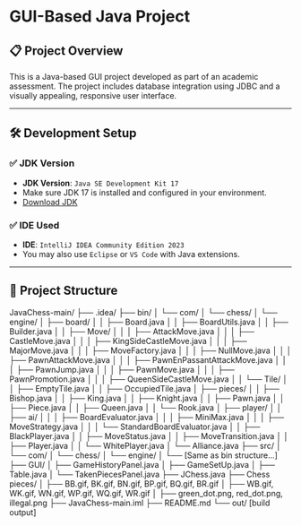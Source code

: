 # GUI-Based Java Project

## 📋 Project Overview
This is a Java-based GUI project developed as part of an academic assessment. The project includes database integration using JDBC and a visually appealing, responsive user interface.

---

## 🛠️ Development Setup

### ✅ JDK Version
- **JDK Version**: `Java SE Development Kit 17`
- Make sure JDK 17 is installed and configured in your environment.
- [Download JDK](https://www.oracle.com/java/technologies/javase-downloads.html)

### ✅ IDE Used
- **IDE**: `IntelliJ IDEA Community Edition 2023`
- You may also use `Eclipse` or `VS Code` with Java extensions.

---
## 📁 Project Structure

JavaChess-main/
├── .idea/
├── bin/
│   └── com/
│       └── chess/
│           └── engine/
│               ├── board/
│               │   ├── Board.java
│               │   ├── BoardUtils.java
│               │   ├── Builder.java
│               │   ├── Move/
│               │   │   ├── AttackMove.java
│               │   │   ├── CastleMove.java
│               │   │   ├── KingSideCastleMove.java
│               │   │   ├── MajorMove.java
│               │   │   ├── MoveFactory.java
│               │   │   ├── NullMove.java
│               │   │   ├── PawnAttackMove.java
│               │   │   ├── PawnEnPassantAttackMove.java
│               │   │   ├── PawnJump.java
│               │   │   ├── PawnMove.java
│               │   │   ├── PawnPromotion.java
│               │   │   ├── QueenSideCastleMove.java
│               │   └── Tile/
│               │       ├── EmptyTile.java
│               │       ├── OccupiedTile.java
│           ├── pieces/
│           │   ├── Bishop.java
│           │   ├── King.java
│           │   ├── Knight.java
│           │   ├── Pawn.java
│           │   ├── Piece.java
│           │   ├── Queen.java
│           │   └── Rook.java
│           ├── player/
│           │   ├── ai/
│           │   │   ├── BoardEvaluator.java
│           │   │   ├── MiniMax.java
│           │   │   ├── MoveStrategy.java
│           │   │   └── StandardBoardEvaluator.java
│           │   ├── BlackPlayer.java
│           │   ├── MoveStatus.java
│           │   ├── MoveTransition.java
│           │   ├── Player.java
│           │   └── WhitePlayer.java
│           └── Alliance.java
├── src/
│   └── com/
│       └── chess/
│           └── engine/
│               └── [Same as bin structure...]
├── GUI/
│   ├── GameHistoryPanel.java
│   ├── GameSetUp.java
│   ├── Table.java
│   └── TakenPiecesPanel.java
├── JChess.java
├── Chess pieces/
│   ├── BB.gif, BK.gif, BN.gif, BP.gif, BQ.gif, BR.gif
│   ├── WB.gif, WK.gif, WN.gif, WP.gif, WQ.gif, WR.gif
│   ├── green_dot.png, red_dot.png, illegal.png
├── JavaChess-main.iml
├── README.md
└── out/ [build output]

